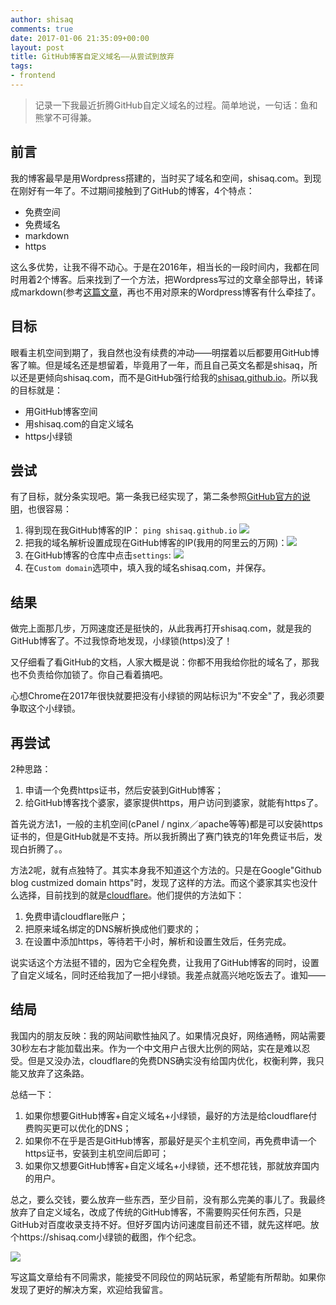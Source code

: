 ```yaml
---
author: shisaq
comments: true
date: 2017-01-06 21:35:09+00:00
layout: post
title: GitHub博客自定义域名——从尝试到放弃
tags:
- frontend
---
```


> 记录一下我最近折腾GitHub自定义域名的过程。简单地说，一句话：鱼和熊掌不可得兼。

## 前言

我的博客最早是用Wordpress搭建的，当时买了域名和空间，shisaq.com。到现在刚好有一年了。不过期间接触到了GitHub的博客，4个特点：

 * 免费空间
 * 免费域名
 * markdown
 * https

这么多优势，让我不得不动心。于是在2016年，相当长的一段时间内，我都在同时用着2个博客。后来找到了一个方法，把Wordpress写过的文章全部导出，转译成markdown(参考[这篇文章](https://shisaq.github.io/%E5%89%8D%E7%AB%AF%E5%AD%A6%E4%B9%A0%E7%AC%94%E8%AE%B0/2016/11/20/migrate-blog-from-wordpress-to-jekyll.html)，再也不用对原来的Wordpress博客有什么牵挂了。

## 目标

眼看主机空间到期了，我自然也没有续费的冲动——明摆着以后都要用GitHub博客了嘛。但是域名还是想留着，毕竟用了一年，而且自己英文名都是shisaq，所以还是更倾向shisaq.com，而不是GitHub强行给我的[shisaq.github.io](https://shisaq.github.io)。所以我的目标就是：

 * 用GitHub博客空间
 * 用shisaq.com的自定义域名
 * https小绿锁

## 尝试

有了目标，就分条实现吧。第一条我已经实现了，第二条参照[GitHub官方的说明](https://help.github.com/articles/quick-start-setting-up-a-custom-domain/)，也很容易：

 1. 得到现在我GitHub博客的IP： `ping shisaq.github.io` ![](http://oj4a2ov8j.bkt.clouddn.com/pinggithub.png)
 2. 把我的域名解析设置成现在GitHub博客的IP(我用的阿里云的万网)：![](http://oj4a2ov8j.bkt.clouddn.com/dnschange.jpg)
 3. 在GitHub博客的仓库中点击`settings`: ![](http://oj4a2ov8j.bkt.clouddn.com/customdomaingithub.png)
 4. 在`Custom domain`选项中，填入我的域名shisaq.com，并保存。

## 结果

做完上面那几步，万网速度还是挺快的，从此我再打开shisaq.com，就是我的GitHub博客了。不过我惊奇地发现，小绿锁(https)没了！

又仔细看了看GitHub的文档，人家大概是说：你都不用我给你批的域名了，那我也不负责给你加锁了。你自己看着搞吧。

心想Chrome在2017年很快就要把没有小绿锁的网站标识为"不安全"了，我必须要争取这个小绿锁。

## 再尝试

2种思路：

 1. 申请一个免费https证书，然后安装到GitHub博客；
 2. 给GitHub博客找个婆家，婆家提供https，用户访问到婆家，就能有https了。

首先说方法1，一般的主机空间(cPanel / nginx／apache等等)都是可以安装https证书的，但是GitHub就是不支持。所以我折腾出了赛门铁克的1年免费证书后，发现白折腾了。。

方法2呢，就有点独特了。其实本身我不知道这个方法的。只是在Google"Github blog custmized domain https"时，发现了这样的方法。而这个婆家其实也没什么选择，目前找到的就是[cloudflare](https://www.cloudflare.com/)。他们提供的方法如下：

 1. 免费申请cloudflare账户；
 2. 把原来域名绑定的DNS解析换成他们要求的；
 3. 在设置中添加https，等待若干小时，解析和设置生效后，任务完成。

说实话这个方法挺不错的，因为它全程免费，让我用了GitHub博客的同时，设置了自定义域名，同时还给我加了一把小绿锁。我差点就高兴地吃饭去了。谁知——

## 结局

我国内的朋友反映：我的网站间歇性抽风了。如果情况良好，网络通畅，网站需要30秒左右才能加载出来。作为一个中文用户占很大比例的网站，实在是难以忍受。但是又没办法，cloudflare的免费DNS确实没有给国内优化，权衡利弊，我只能又放弃了这条路。

总结一下：

 1. 如果你想要GitHub博客+自定义域名+小绿锁，最好的方法是给cloudflare付费购买更可以优化的DNS；
 2. 如果你不在乎是否是GitHub博客，那最好是买个主机空间，再免费申请一个https证书，安装到主机空间后即可；
 3. 如果你又想要GitHub博客+自定义域名+小绿锁，还不想花钱，那就放弃国内的用户。

总之，要么交钱，要么放弃一些东西，至少目前，没有那么完美的事儿了。我最终放弃了自定义域名，改成了传统的GitHub博客，不需要购买任何东西，只是GitHub对百度收录支持不好。但好歹国内访问速度目前还不错，就先这样吧。放个https://shisaq.com小绿锁的截图，作个纪念。

![](http://oj4a2ov8j.bkt.clouddn.com/shisaqhttps.png)

写这篇文章给有不同需求，能接受不同段位的网站玩家，希望能有所帮助。如果你发现了更好的解决方案，欢迎给我留言。